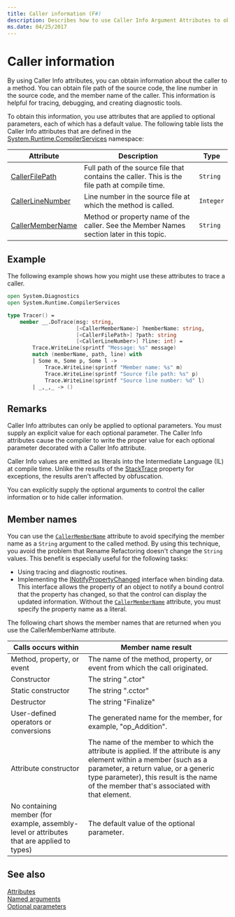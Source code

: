 ```yaml
---
title: Caller information (F#)
description: Describes how to use Caller Info Argument Attributes to obtain caller information from a method.
ms.date: 04/25/2017
---
```

# Caller information

By using Caller Info attributes, you can obtain information about the caller to a method. You can obtain file path of the source code, the line number in the source code, and the member name of the caller. This information is helpful for tracing, debugging, and creating diagnostic tools.

To obtain this information, you use attributes that are applied to optional parameters, each of which has a default value. The following table lists the Caller Info attributes that are defined in the [System.Runtime.CompilerServices](/dotnet/api/system.runtime.compilerservices) namespace:

|Attribute|Description|Type|
|---------|-----------|----|
|[CallerFilePath](/dotnet/api/system.runtime.compilerservices.callerfilepathattribute)|Full path of the source file that contains the caller. This is the file path at compile time.|`String`
|[CallerLineNumber](/dotnet/api/system.runtime.compilerservices.callerlinenumberattribute)|Line number in the source file at which the method is called.|`Integer`|
|[CallerMemberName](/dotnet/api/system.runtime.compilerservices.callermembernameattribute)|Method or property name of the caller. See the Member Names section later in this topic.|`String`|

## Example

The following example shows how you might use these attributes to trace a caller.

```fsharp
open System.Diagnostics
open System.Runtime.CompilerServices

type Tracer() =
    member __.DoTrace(msg: string,
                      [<CallerMemberName>] ?memberName: string,
                      [<CallerFilePath>] ?path: string
                      [<CallerLineNumber>] ?line: int) =
        Trace.WriteLine(sprintf "Message: %s" message)
        match (memberName, path, line) with
        | Some m, Some p, Some l ->
            Trace.WriteLine(sprintf "Member name: %s" m)
            Trace.WriteLine(sprintf "Source file path: %s" p)
            Trace.WriteLine(sprintf "Source line number: %d" l)
        | _,_,_ -> ()
```

## Remarks

Caller Info attributes can only be applied to optional parameters. You must supply an explicit value for each optional parameter. The Caller Info attributes cause the compiler to write the proper value for each optional parameter decorated with a Caller Info attribute.

Caller Info values are emitted as literals into the Intermediate Language (IL) at compile time. Unlike the results of the [StackTrace](/dotnet/api/system.diagnostics.stacktrace) property for exceptions, the results aren't affected by obfuscation.

You can explicitly supply the optional arguments to control the caller information or to hide caller information.

## Member names

You can use the [`CallerMemberName`](/dotnet/api/system.runtime.compilerservices.callermembernameattribute) attribute to avoid specifying the member name as a `String` argument to the called method. By using this technique, you avoid the problem that Rename Refactoring doesn't change the `String` values. This benefit is especially useful for the following tasks:

* Using tracing and diagnostic routines.
* Implementing the [INotifyPropertyChanged](/dotnet/api/system.componentmodel.inotifypropertychanged) interface when binding data. This interface allows the property of an object to notify a bound control that the property has changed, so that the control can display the updated information. Without the [`CallerMemberName`](/dotnet/api/system.runtime.compilerservices.callermembernameattribute) attribute, you must specify the property name as a literal.

The following chart shows the member names that are returned when you use the CallerMemberName attribute.

|Calls occurs within|Member name result|
|-------------------|------------------|
|Method, property, or event|The name of the method, property, or event from which the call originated.|
|Constructor|The string ".ctor"|
|Static constructor|The string ".cctor"|
|Destructor|The string "Finalize"|
|User-defined operators or conversions|The generated name for the member, for example, "op_Addition".|
|Attribute constructor|The name of the member to which the attribute is applied. If the attribute is any element within a member (such as a parameter, a return value, or a generic type parameter), this result is the name of the member that's associated with that element.|
|No containing member (for example, assembly-level or attributes that are applied to types)|The default value of the optional parameter.|

## See also
 [Attributes](attributes.md)  
 [Named arguments](parameters-and-arguments.md#named-arguments)  
 [Optional parameters](parameters-and-arguments.md#optional-parameters)  
